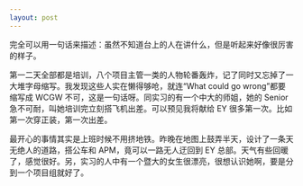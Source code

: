 ```yaml
---
layout: post
---
```


完全可以用一句话来描述：虽然不知道台上的人在讲什么，但是听起来好像很厉害的样子。

第一二天全部都是培训，八个项目主管一类的人物轮番轰炸，记了同时又忘掉了一大堆字母缩写。我发现这些人实在懒得够呛，就连“What could go wrong”都要缩写成 WCGW 不可，这是一句话呀。同实习的有一个中大的师姐，她的 Senior 急不可耐，叫她培训完立刻搭飞机出差。可以预见我将献给 EY 很多第一次。比如第一次穿正装，第一次出差。

最开心的事情其实是上班时候不用挤地铁。昨晚在地图上鼓弄半天，设计了一条天无绝人的道路，搭公车和 APM，竟可以一路无人迂回到 EY 总部。天气有些回暖了，感觉很好。另，实习的人中有一个暨大的女生很漂亮，很想认识她啊，要是分到一个项目组就好了。

